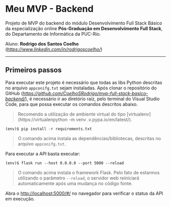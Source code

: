 # Meu MVP - Backend

Projeto de MVP do backend do módulo Desenvolvimento Full Stack Básico da especialização online **Pós-Graduação em Desenvolvimento Full Stack**, do Departamento de Informática da PUC-Rio.

Aluno: **Rodrigo dos Santos Coelho** (*https://www.linkedin.com/in/rodrigoscoelho/*)

---
## Primeiros passos

Para executar este projeto é necessário que todas as libs Python descritas no arquivo `appconifg.txt` sejam instaladas. 
Após clonar o repositório do GitHub (*https://github.com/CoelhoSRodrigo/mvp-full-stack-basico-backend/*), é necessário ir ao diretório raiz, pelo terminal do Visual Studio Code, para que possa executar os comandos descritos abaixo.

> Recomendo a utilização de ambiente virtual do tipo [virtualenv](https://virtualenpython -m venv .v.pypa.io/en/latest/).

```
(env)$ pip install -r requirements.txt
```

> O comando acima instala as dependências/bibliotecas, descritas no arquivo `appconifg.txt`.

Para executar a API  basta executar:

```
(env)$ flask run --host 0.0.0.0 --port 5000 --reload
```

> O comando acima instala o framework Flask. Pelo fato de estarmos utilizando o parâmetro `--reload`, o servidor web reiniciará automaticamente após uma mudança no código fonte. 


Abra o [http://localhost:5000/#/](http://localhost:5000/#/) no navegador para verificar o status da API em execução.
